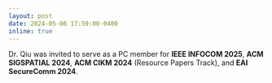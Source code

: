 ```yaml
---
layout: post
date: 2024-05-06 17:59:00-0400
inline: true
---
```


Dr. Qiu was invited to serve as a PC member for **IEEE INFOCOM 2025**, **ACM SIGSPATIAL 2024**, **ACM CIKM 2024** (Resource Papers Track), and **EAI SecureComm 2024**. 

